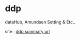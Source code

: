 # ddp

dataHub, Amundsen Setting & Etc..

site : [ddp summary url](https://accurate-flea-4fe.notion.site/DataHub-vs-Amundsen-ddffd3c5f4f7407089c87f6bf937dd5e)
